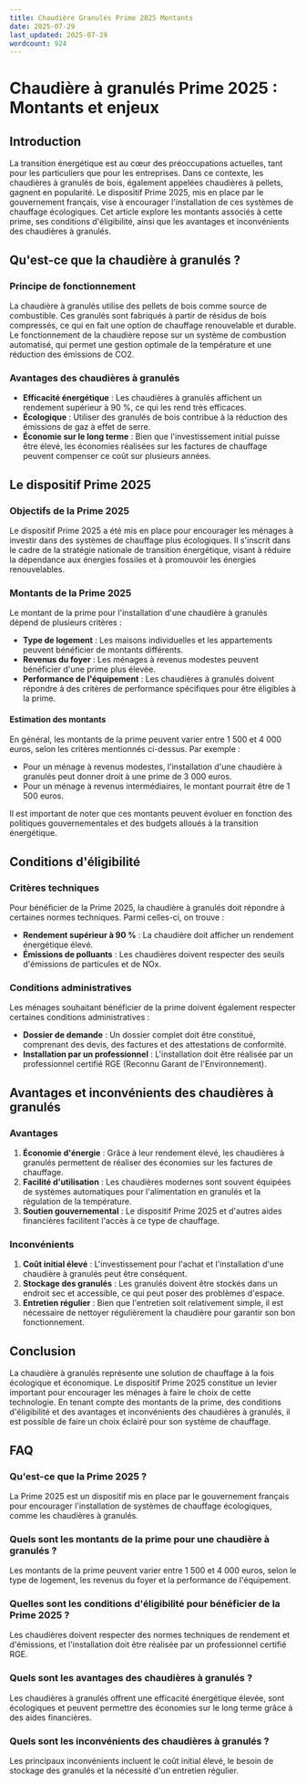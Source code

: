 ```yaml
---
title: Chaudière Granulés Prime 2025 Montants
date: 2025-07-29
last_updated: 2025-07-29
wordcount: 924
---
```


# Chaudière à granulés Prime 2025 : Montants et enjeux

## Introduction

La transition énergétique est au cœur des préoccupations actuelles, tant pour les particuliers que pour les entreprises. Dans ce contexte, les chaudières à granulés de bois, également appelées chaudières à pellets, gagnent en popularité. Le dispositif Prime 2025, mis en place par le gouvernement français, vise à encourager l'installation de ces systèmes de chauffage écologiques. Cet article explore les montants associés à cette prime, ses conditions d'éligibilité, ainsi que les avantages et inconvénients des chaudières à granulés.

## Qu'est-ce que la chaudière à granulés ?

### Principe de fonctionnement

La chaudière à granulés utilise des pellets de bois comme source de combustible. Ces granulés sont fabriqués à partir de résidus de bois compressés, ce qui en fait une option de chauffage renouvelable et durable. Le fonctionnement de la chaudière repose sur un système de combustion automatisé, qui permet une gestion optimale de la température et une réduction des émissions de CO2.

### Avantages des chaudières à granulés

- **Efficacité énergétique** : Les chaudières à granulés affichent un rendement supérieur à 90 %, ce qui les rend très efficaces.
- **Écologique** : Utiliser des granulés de bois contribue à la réduction des émissions de gaz à effet de serre.
- **Économie sur le long terme** : Bien que l'investissement initial puisse être élevé, les économies réalisées sur les factures de chauffage peuvent compenser ce coût sur plusieurs années.

## Le dispositif Prime 2025

### Objectifs de la Prime 2025

Le dispositif Prime 2025 a été mis en place pour encourager les ménages à investir dans des systèmes de chauffage plus écologiques. Il s'inscrit dans le cadre de la stratégie nationale de transition énergétique, visant à réduire la dépendance aux énergies fossiles et à promouvoir les énergies renouvelables.

### Montants de la Prime 2025

Le montant de la prime pour l'installation d'une chaudière à granulés dépend de plusieurs critères :

- **Type de logement** : Les maisons individuelles et les appartements peuvent bénéficier de montants différents.
- **Revenus du foyer** : Les ménages à revenus modestes peuvent bénéficier d'une prime plus élevée.
- **Performance de l'équipement** : Les chaudières à granulés doivent répondre à des critères de performance spécifiques pour être éligibles à la prime.

#### Estimation des montants

En général, les montants de la prime peuvent varier entre 1 500 et 4 000 euros, selon les critères mentionnés ci-dessus. Par exemple :

- Pour un ménage à revenus modestes, l'installation d'une chaudière à granulés peut donner droit à une prime de 3 000 euros.
- Pour un ménage à revenus intermédiaires, le montant pourrait être de 1 500 euros.

Il est important de noter que ces montants peuvent évoluer en fonction des politiques gouvernementales et des budgets alloués à la transition énergétique.

## Conditions d'éligibilité

### Critères techniques

Pour bénéficier de la Prime 2025, la chaudière à granulés doit répondre à certaines normes techniques. Parmi celles-ci, on trouve :

- **Rendement supérieur à 90 %** : La chaudière doit afficher un rendement énergétique élevé.
- **Émissions de polluants** : Les chaudières doivent respecter des seuils d'émissions de particules et de NOx.

### Conditions administratives

Les ménages souhaitant bénéficier de la prime doivent également respecter certaines conditions administratives :

- **Dossier de demande** : Un dossier complet doit être constitué, comprenant des devis, des factures et des attestations de conformité.
- **Installation par un professionnel** : L'installation doit être réalisée par un professionnel certifié RGE (Reconnu Garant de l'Environnement).

## Avantages et inconvénients des chaudières à granulés

### Avantages

1. **Économie d'énergie** : Grâce à leur rendement élevé, les chaudières à granulés permettent de réaliser des économies sur les factures de chauffage.
2. **Facilité d'utilisation** : Les chaudières modernes sont souvent équipées de systèmes automatiques pour l'alimentation en granulés et la régulation de la température.
3. **Soutien gouvernemental** : Le dispositif Prime 2025 et d'autres aides financières facilitent l'accès à ce type de chauffage.

### Inconvénients

1. **Coût initial élevé** : L'investissement pour l'achat et l'installation d'une chaudière à granulés peut être conséquent.
2. **Stockage des granulés** : Les granulés doivent être stockés dans un endroit sec et accessible, ce qui peut poser des problèmes d'espace.
3. **Entretien régulier** : Bien que l'entretien soit relativement simple, il est nécessaire de nettoyer régulièrement la chaudière pour garantir son bon fonctionnement.

## Conclusion

La chaudière à granulés représente une solution de chauffage à la fois écologique et économique. Le dispositif Prime 2025 constitue un levier important pour encourager les ménages à faire le choix de cette technologie. En tenant compte des montants de la prime, des conditions d'éligibilité et des avantages et inconvénients des chaudières à granulés, il est possible de faire un choix éclairé pour son système de chauffage.

## FAQ

### Qu'est-ce que la Prime 2025 ?

La Prime 2025 est un dispositif mis en place par le gouvernement français pour encourager l'installation de systèmes de chauffage écologiques, comme les chaudières à granulés.

### Quels sont les montants de la prime pour une chaudière à granulés ?

Les montants de la prime peuvent varier entre 1 500 et 4 000 euros, selon le type de logement, les revenus du foyer et la performance de l'équipement.

### Quelles sont les conditions d'éligibilité pour bénéficier de la Prime 2025 ?

Les chaudières doivent respecter des normes techniques de rendement et d'émissions, et l'installation doit être réalisée par un professionnel certifié RGE.

### Quels sont les avantages des chaudières à granulés ?

Les chaudières à granulés offrent une efficacité énergétique élevée, sont écologiques et peuvent permettre des économies sur le long terme grâce à des aides financières.

### Quels sont les inconvénients des chaudières à granulés ?

Les principaux inconvénients incluent le coût initial élevé, le besoin de stockage des granulés et la nécessité d'un entretien régulier.
